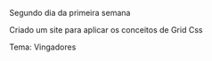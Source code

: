 

Segundo dia da primeira semana

Criado um site para aplicar os conceitos de Grid Css

Tema: Vingadores